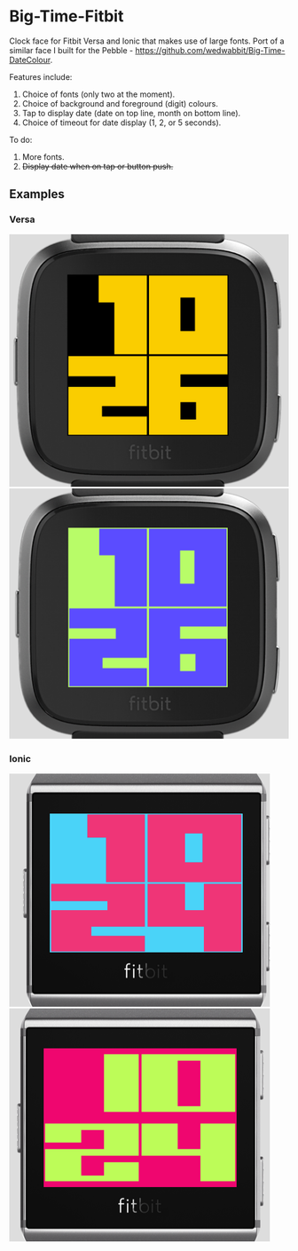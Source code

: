 # Big-Time-Fitbit
Clock face for Fitbit Versa and Ionic that makes use of large fonts. Port of a similar face I built for the Pebble - https://github.com/wedwabbit/Big-Time-DateColour.

Features include:
1. Choice of fonts (only two at the moment).
2. Choice of background and foreground (digit) colours.
3. Tap to display date (date on top line, month on bottom line).
4. Choice of timeout for date display (1, 2, or 5 seconds).

To do:
1. More fonts.
2. ~~Display date when on tap or button push.~~

## Examples

### Versa

![Screenshot](screenshot1.png)
![Screenshot](screenshot2.png)

### Ionic

![Screenshot](screenshot3.png)
![Screenshot](screenshot4.png)
